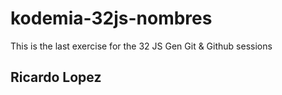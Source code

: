 # kodemia-32js-nombres
This is the last exercise for the 32 JS Gen Git &amp; Github sessions
## Ricardo Lopez